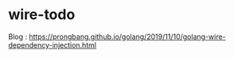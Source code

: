 # wire-todo

Blog : https://prongbang.github.io/golang/2019/11/10/golang-wire-dependency-injection.html